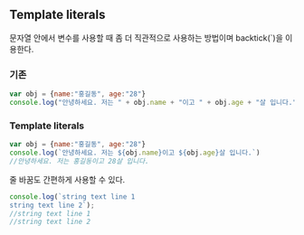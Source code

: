 ## Template literals

문자열 안에서 변수를 사용할 때 좀 더 직관적으로 사용하는 방법이며 backtick(`)을 이용한다.

### 기존

```javascript
var obj = {name:"홍길동", age:"28"}
console.log("안녕하세요. 저는 " + obj.name + "이고 " + obj.age + "살 입니다.")
```

### Template literals

``` javascript
var obj = {name:"홍길동", age:"28"}
console.log(`안녕하세요. 저는 ${obj.name}이고 ${obj.age}살 입니다.`)
//안녕하세요. 저는 홍길동이고 28살 입니다.
```

줄 바꿈도 간편하게 사용할 수 있다.

```javascript
console.log(`string text line 1
string text line 2`);
//string text line 1
//string text line 2
```
